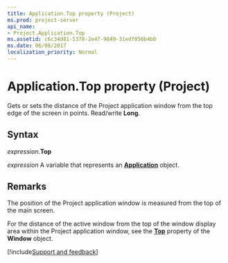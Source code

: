 ```yaml
---
title: Application.Top property (Project)
ms.prod: project-server
api_name:
- Project.Application.Top
ms.assetid: c6c34d81-5378-2e47-9849-31edf050b4b0
ms.date: 06/08/2017
localization_priority: Normal
---
```



# Application.Top property (Project)

Gets or sets the distance of the Project application window from the top edge of the screen in points. Read/write  **Long**.


## Syntax

_expression_.**Top**

_expression_ A variable that represents an **[Application](Project.Application.md)** object.


## Remarks

The position of the Project application window is measured from the top of the main screen.

For the distance of the active window from the top of the window display area within the Project application window, see the  **[Top](Project.Window.Top.md)** property of the **Window** object.

[!include[Support and feedback](~/includes/feedback-boilerplate.md)]